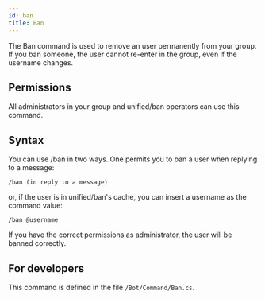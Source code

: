 ```yaml
---
id: ban
title: Ban
---
```


The Ban command is used to remove an user permanently from your group. If you ban someone, the user cannot re-enter in the group, even if the username changes.

## Permissions
All administrators in your group and unified/ban operators can use this command.

## Syntax
You can use /ban in two ways. One permits you to ban a user when replying to a message:

```
/ban (in reply to a message)
```

or, if the user is in unified/ban's cache, you can insert a username as the command value:

```
/ban @username
```

If you have the correct permissions as administrator, the user will be banned correctly.

## For developers
This command is defined in the file `/Bot/Command/Ban.cs`.
